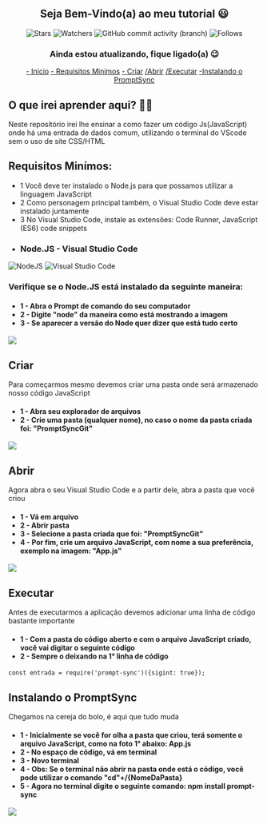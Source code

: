 <h2 align = "center">
  Seja Bem-Vindo(a) ao meu tutorial 😃
</h2>

<div align = "center">

![Stars](https://img.shields.io/github/stars/Wladison-Maciel/Prompt-Sync.svg)
![Watchers](https://img.shields.io/github/watchers/Wladison-Maciel/Prompt-Sync.svg)
![GitHub commit activity (branch)](https://img.shields.io/github/commit-activity/t/Wladison-Maciel/Prompt-Sync/main)
![Follows](https://img.shields.io/github/followers/Wladison-Maciel.svg?style=social&label=Follow&maxAge=2592000)
</div>

<h3 align = "center">
  Ainda estou atualizando, fique ligado(a) 😉
</h3>

<div align = "center">
  
[- Inicio](#O-que-irei-aprender-aqui?)
[- Requisitos Minímos](#Requisitos-Minímos)
[- Criar](#Criar)
[/Abrir](#Abrir)
[/Executar](#Executar)
[-Instalando o PromptSync](#Instalando-o-PromptSync)

</div>

## O que irei aprender aqui? 🤷‍♂️

<p>
  Neste repositório irei lhe ensinar a como fazer um código Js(JavaScript) onde há uma entrada de dados comum, utilizando o terminal do VScode sem o uso de site CSS/HTML
</p>

## Requisitos Minímos:

<p>
  
  * 1 Você deve ter instalado o Node.js para que possamos utilizar a linguagem JavaScript
  * 2 Como personagem principal também, o Visual Studio Code deve estar instalado juntamente
  * 3 No Visual Studio Code, instale as extensões: Code Runner, JavaScript (ES6) code snippets 
</p>

* ### Node.JS - Visual Studio Code
![NodeJS](https://img.shields.io/badge/node.js-6DA55F?style=for-the-badge&logo=node.js&logoColor=white)
![Visual Studio Code](https://img.shields.io/badge/Visual%20Studio%20Code-0078d7.svg?style=for-the-badge&logo=visual-studio-code&logoColor=white)

<h3>
  Verifique se o Node.JS está instalado da seguinte maneira:
</h3>

<h4>

  - 1 - Abra o Prompt de comando do seu computador
  - 2 - Digite "node" da maneira como está mostrando a imagem
  - 3 - Se aparecer a versão do Node quer dizer que está tudo certo
</h4>

<img src="https://github.com/Wladison-Maciel/Prompt-Sync/assets/125041870/bcb1389f-d819-417b-9f03-eef1dc392f27"/>


## Criar

<p>
  Para começarmos mesmo devemos criar uma pasta onde será armazenado nosso código JavaScript 
</p>

<h4>

  - 1 - Abra seu explorador de arquivos
  - 2 - Crie uma pasta (qualquer nome), no caso o nome da pasta criada foi: "PromptSyncGit"
</h4>


<img src = "https://github.com/Wladison-Maciel/Prompt-Sync/assets/125041870/ff67dec7-722a-4315-b14f-ca9fe4d9c007" />

## Abrir

<p>
  Agora abra o seu Visual Studio Code e a partir dele, abra a pasta que você criou
</p>

<h4>

  - 1 - Vá em arquivo
  - 2 - Abrir pasta
  - 3 - Selecione a pasta criada que foi: "PromptSyncGit"
  - 4 - Por fim, crie um arquivo JavaScript, com nome a sua preferência, exemplo na imagem: "App.js"
</h4>

<img src = "https://github.com/Wladison-Maciel/Prompt-Sync/assets/125041870/277a9ed6-0f2c-46e0-a25a-071f89cb711d" />

## Executar

<p>
  Antes de executarmos a aplicação devemos adicionar uma linha de código bastante importante
</p>

<h4>
  
  - 1 - Com a pasta do código aberto e com o arquivo JavaScript criado, você vai digitar o seguinte código
  - 2 - Sempre o deixando na 1° linha de código
</h4>

``` JS
const entrada = require('prompt-sync')({sigint: true});
```

## Instalando o PromptSync

<p>
  Chegamos na cereja do bolo, é aqui que tudo muda
</p>

<h4>
  
  - 1 - Inicialmente se você for olha a pasta que criou, terá somente o arquivo JavaScript, como na foto 1° abaixo: App.js
  - 2 - No espaço de código, vá em terminal
  - 3 - Novo terminal
  - 4 - Obs: Se o terminal não abrir na pasta onde está o código, você pode utilizar o comando "cd"+/{NomeDaPasta}
  - 5 - Agora no terminal digite o seguinte comando: npm install prompt-sync
</h4>

<img src = "https://github.com/Wladison-Maciel/Prompt-Sync/assets/125041870/220153a9-1106-4733-94e5-cadecd607f71"/>

<img src = ""/>
